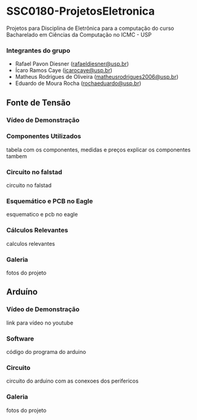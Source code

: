 # SSC0180-ProjetosEletronica
Projetos para Disciplina de Eletrônica para a computação do curso Bacharelado em Ciências da Computação no ICMC - USP
### Integrantes do grupo
 - Rafael Pavon Diesner (rafaeldiesner@usp.br)
 - Ícaro Ramos Caye (icarocaye@usp.br)
 - Matheus Rodrigues de Oliveira (matheusrodrigues2006@usp.br)
 - Eduardo de Moura Rocha (rochaeduardo@usp.br)

## Fonte de Tensão
### Vídeo de Demonstração
### Componentes Utilizados
tabela com os componentes, medidas e preços
explicar os componentes tambem
### Circuito no falstad
circuito no falstad
### Esquemático e PCB no Eagle
esquematico e pcb no eagle
### Cálculos Relevantes
calculos relevantes
### Galeria
fotos do projeto


## Arduíno
### Vídeo de Demonstração
link para vídeo no youtube
### Software
código do programa do arduino
### Circuito
circuito do arduino com as conexoes dos perifericos
### Galeria
fotos do projeto
